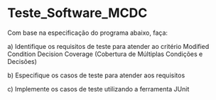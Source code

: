 # Teste_Software_MCDC

Com base na especificação do programa abaixo, faça:

a) Identifique os requisitos de teste para atender ao critério Modified Condition Decision Coverage (Cobertura de Múltiplas Condições e Decisões)

b) Especifique os casos de teste para atender aos requisitos

c) Implemente os casos de teste utilizando a ferramenta JUnit
